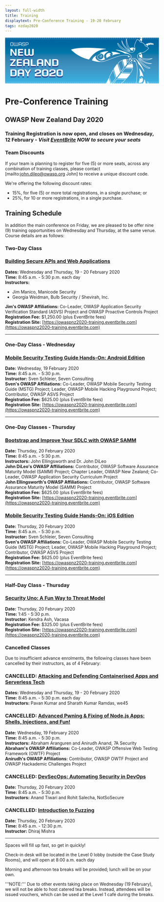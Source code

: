 ```yaml
---
layout: full-width
title: Training
displaytext: Pre-Conference Training - 19-20 February
tags: nzday2020
---
```


![Conference Web Banner](../assets/images/Web_Banner-OWASP_NZ_Day_2020.jpg)

# Pre-Conference Training

## OWASP New Zealand Day 2020

### Training Registration is now open, and closes on Wednesday, 12 February - *Visit [EventBrite](https://owaspnz2020-training.eventbrite.com) NOW to secure your seats*

### Team Discounts

If your team is planning to register for five (5) or more seats, across any combination of training classes, please contact [mailto:john.dileo@owasp.org John] to receive a unique discount code. 

We're offering the following discount rates:

* 15%, for five (5) or more total registrations, in a single purchase; or
* 25%, for 10 or more registrations, in a single purchase.

## Training Schedule

In addition the main conference on Friday, we are pleased to be offer nine (9) training opportunities on Wednesday and Thursday, at the same venue. Course details are as follows:

### Two-Day Class

### [Building Secure APIs and Web Applications](secure-coding/)

**Dates:** Wednesday and Thursday, 19 - 20 February 2020   
**Time:** 8:45 a.m. - 5:30 p.m. each day   
**Instructors:** 

* Jim Manico, Manicode Security
* Georgia Weidman, Bulb Security / Shevirah, Inc.   

**Jim's OWASP Affiliations:** Co-Leader, OWASP Application Security Verification Standard (ASVS) Project and OWASP Proactive Controls Project   
**Registration Fee:** $1,250.00 (plus EventBrite fees)   
**Registration Site:** [https://owaspnz2020-training.eventbrite.com](https://owaspnz2020-training.eventbrite.com)   

-----------------

### One-Day Class - Wednesday

### [Mobile Security Testing Guide Hands-On: Android Edition](mstg-android/)

**Date:** Wednesday, 19 February 2020   
**Time:** 8:45 a.m. - 5:30 p.m.   
**Instructor:** Sven Schleier, Seven Consulting   
**Sven's OWASP Affiliations:** Co-Leader, OWASP Mobile Security Testing Guide (MSTG) Project; Leader, OWASP Mobile Hacking Playground Project; Contributor, OWASP ASVS Project   
**Registration Fee:** $625.00 (plus EventBrite fees)   
**Registration Site:** [https://owaspnz2020-training.eventbrite.com](https://owaspnz2020-training.eventbrite.com)   

-------------------

### One-Day Classes - Thursday

### [Bootstrap and Improve Your SDLC with OWASP SAMM](owasp-samm/)

**Date:** Thursday, 20 February 2020   
**Time:** 8:45 a.m. - 5:30 p.m.   
**Instructors:** John Ellingsworth and Dr. John DiLeo      
**John DiLeo's OWASP Affiliations:** Contributor, OWASP Software Assurance Maturity Model (SAMM) Project; Chapter Leader, OWASP New Zealand; Co-Leader, OWASP Application Security Curriculum Project   
**John Ellingsworth's OWASP Affiliations:** Contributor, OWASP Software Assurance Maturity Model (SAMM) Project    
**Registration Fee:** $625.00 (plus EventBrite fees)<br />
**Registration Site:** [https://owaspnz2020-training.eventbrite.com](https://owaspnz2020-training.eventbrite.com)   

### [Mobile Security Testing Guide Hands-On: iOS Edition](mstg-ios/)

**Date:** Thursday, 20 February 2020   
**Time:** 8:45 a.m. - 5:30 p.m.   
**Instructor:** Sven Schleier, Seven Consulting   
**Sven's OWASP Affiliations:** Co-Leader, OWASP Mobile Security Testing Guide (MSTG) Project; Leader, OWASP Mobile Hacking Playground Project; Contributor, OWASP ASVS Project   
**Registration Fee:** $625.00 (plus EventBrite fees)   
**Registration Site:** [https://owaspnz2020-training.eventbrite.com](https://owaspnz2020-training.eventbrite.com)   

----------------

### Half-Day Class - Thursday

### [Security Uno: A Fun Way to Threat Model](security-uno/)

**Date:** Thursday, 20 February 2020   
**Time:** 1:45 - 5:30 p.m.   
**Instructor:** Kendra Ash, Vacasa   
**Registration Fee:** $325.00 (plus EventBrite fees)<br />
**Registration Site:** [https://owaspnz2020-training.eventbrite.com](https://owaspnz2020-training.eventbrite.com)   

### Cancelled Classes

Due to insufficient advance enrolments, the following classes have been cancelled by their instructors, as of 4 February:

### CANCELLED: [Attacking and Defending Containerised Apps and Serverless Tech](container-serverless/)

**Dates:** Wednesday and Thursday, 19 - 20 February 2020   
**Time:** 8:45 a.m. - 5:30 p.m. each day   
**Instructors:** Pavan Kumar and Sharath Kumar Ramdas, we45

### CANCELLED: [Advanced Pwning & Fixing of Node.js Apps: Shells, Injections, and Fun!](node-js/)

**Date:** Wednesday, 19 February 2020   
**Time:** 8:45 a.m. - 5:30 p.m.   
**Instructors:** Abraham Aranguren and Anirudh Anand, 7A Security   
**Abraham's OWASP Affiliations:** Co-Leader, OWASP Offensive Web Testing Framework (OWTF) Project   
**Anirudh's OWASP Affiliations:** Contributor, OWASP OWTF Project and OWASP Hackademic Challenges Project   

### CANCELLED: [DevSecOps: Automating Security in DevOps](devsecops/)

**Date:** Thursday, 20 February 2020   
**Time:** 8:45 a.m. - 5:30 p.m.   
**Instructors:** Anand Tiwari and Rohit Salecha, NotSoSecure

### CANCELLED: [Introduction to Fuzzing](fuzzing/)

**Date:** Thursday, 20 February 2020   
**Time:** 8:45 a.m. - 12:30 p.m.   
**Instructor:** Dhiraj Mishra   

-------------

Spaces will fill up fast, so get in quickly!

Check-in desk will be located in the Level 0 lobby (outside the Case Study Rooms), and will open at 8:00 a.m. each day

Morning and afternoon tea breaks will be provided; lunch will be on your own.

'''NOTE:''' Due to other events taking place on Wednesday (19 February), we will not be able to host catered tea breaks. Instead, attendees will be issued vouchers, which can be used at the Level 1 café during the breaks.
